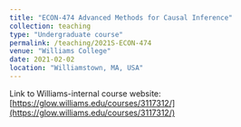```yaml
---
title: "ECON-474 Advanced Methods for Causal Inference"
collection: teaching
type: "Undergraduate course"
permalink: /teaching/2021S-ECON-474
venue: "Williams College"
date: 2021-02-02
location: "Williamstown, MA, USA"
---
```


Link to Williams-internal course website: [https://glow.williams.edu/courses/3117312/](https://glow.williams.edu/courses/3117312/)

